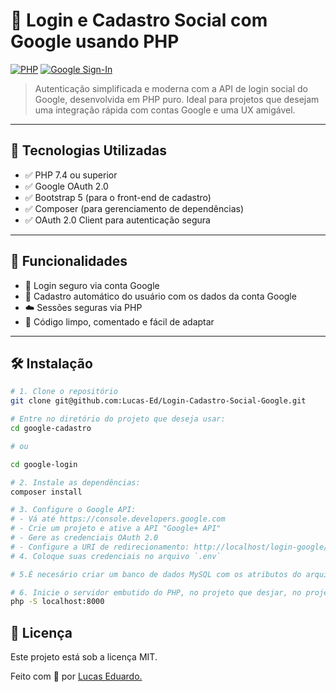 # 🔐 Login e Cadastro Social com Google usando PHP

[![PHP](https://img.shields.io/badge/PHP-7.4+-777BB4?style=flat-square&logo=php)](https://www.php.net/)
[![Google Sign-In](https://img.shields.io/badge/Google%20Sign--In-Enabled-4285F4?style=flat-square&logo=google)](https://developers.google.com/identity)


> Autenticação simplificada e moderna com a API de login social do Google, desenvolvida em PHP puro. Ideal para projetos que desejam uma integração rápida com contas Google e uma UX amigável.

---

## 🚀 Tecnologias Utilizadas

- ✅ PHP 7.4 ou superior
- ✅ Google OAuth 2.0
- ✅ Bootstrap 5 (para o front-end de cadastro)
- ✅ Composer (para gerenciamento de dependências)
- ✅ OAuth 2.0 Client para autenticação segura

---

## 🧠 Funcionalidades

- 🔐 Login seguro via conta Google
- 👤 Cadastro automático do usuário com os dados da conta Google
- ☁️ Sessões seguras via PHP
- 🧹 Código limpo, comentado e fácil de adaptar

---

## 🛠️ Instalação

```bash
# 1. Clone o repositório
git clone git@github.com:Lucas-Ed/Login-Cadastro-Social-Google.git

# Entre no diretório do projeto que deseja usar:
cd google-cadastro

# ou

cd google-login

# 2. Instale as dependências:
composer install

# 3. Configure o Google API:
# - Vá até https://console.developers.google.com
# - Crie um projeto e ative a API "Google+ API"
# - Gere as credenciais OAuth 2.0
# - Configure a URI de redirecionamento: http://localhost/login-google/callback.php
# 4. Coloque suas credenciais no arquivo `.env`

# 5.È necesário criar um banco de dados MySQL com os atributos do arquivo `callback.php`, e configurar o arquivo `config.env` do projeto google-cadastro com as credenciais do banco.

# 6. Inicie o servidor embutido do PHP, no projeto que desjar, no projeto de login ou cadastro com o comando no terminal:
php -S localhost:8000
```

## 📝 Licença

Este projeto está sob a licença MIT.

Feito com 💜 por [Lucas Eduardo.](https://linktr.ee/lucas.007)